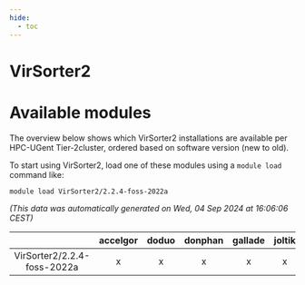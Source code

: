 ```yaml
---
hide:
  - toc
---
```


VirSorter2
==========

# Available modules


The overview below shows which VirSorter2 installations are available per HPC-UGent Tier-2cluster, ordered based on software version (new to old).

To start using VirSorter2, load one of these modules using a `module load` command like:

```shell
module load VirSorter2/2.2.4-foss-2022a
```

*(This data was automatically generated on Wed, 04 Sep 2024 at 16:06:06 CEST)*  

| |accelgor|doduo|donphan|gallade|joltik|shinx|skitty|
| :---: | :---: | :---: | :---: | :---: | :---: | :---: | :---: |
|VirSorter2/2.2.4-foss-2022a|x|x|x|x|x|-|x|
